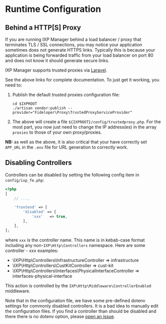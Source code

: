 # Runtime Configuration

## Behind a HTTP[S] Proxy

If you are running IXP Manager behind a load balancer / proxy that terminates TLS / SSL connections, you may notice your application sometimes does not generate HTTPS links. Typically this is because your application is being forwarded traffic from your load balancer on port 80 and does not know it should generate secure links.

IXP Manager supports trusted proxies via [Laravel](https://laravel.com/docs/11.x/requests#configuring-trusted-proxies).

See the above links for complete documentation. To just get it working, you need to:

1. Publish the default trusted proxies configuration file:
    ```
    cd $IXPROOT
    ./artisan vendor:publish --provider="Fideloper\Proxy\TrustedProxyServiceProvider"
    ```

2. The above will create a file `${IXPROOT}/config/trustedproxy.php`. For the most part, you now just need to change the IP address(es) in the array `proxies` to those of your own proxy/proxies.

**NB:** as well as the above, it is also critical that your have correctly set `APP_URL` in the `.env` file for URL generation to correctly work.


## Disabling Controllers

Controllers can be disabled by setting the following config item in `config/ixp_fe.php`:

```php
<?php
[
    // ...,

    'frontend' => [
        'disabled' => [
            'xxx'   => true,
        ],
    ],
];
```

where `xxx` is the controller name. This name is in kebab-case format including any non-`IXP\Http\Controllers` namespace. Here are some controller - xxx examples:

* \IXP\Http\Controllers\InfrastructureController => infrastructure
* \IXP\Http\Controllers\CustKitController => cust-kit
* \IXP\Http\Controllers\Interfaces\PhysicalInterfaceController => interfaces-physical-interface

This action is controlled by the `IXP\Http\Middleware\ControllerEnabled` middleware.

Note that in the configuration file, we have some pre-defined dotenv settings for commonly disabled controllers. It is a bad idea to manually edit the configuration files. If you find a controller than should be disabled and there there is no dotenv option, please [open an issue](https://github.com/inex/IXP-Manager/issues).
